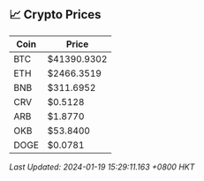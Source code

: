 ## 📈 Crypto Prices

| Coin | Price |
| ---- | ----- |
| BTC | $41390.9302 |
| ETH | $2466.3519 |
| BNB | $311.6952 |
| CRV | $0.5128 |
| ARB | $1.8770 |
| OKB | $53.8400 |
| DOGE | $0.0781 |

_Last Updated: 2024-01-19 15:29:11.163 +0800 HKT_